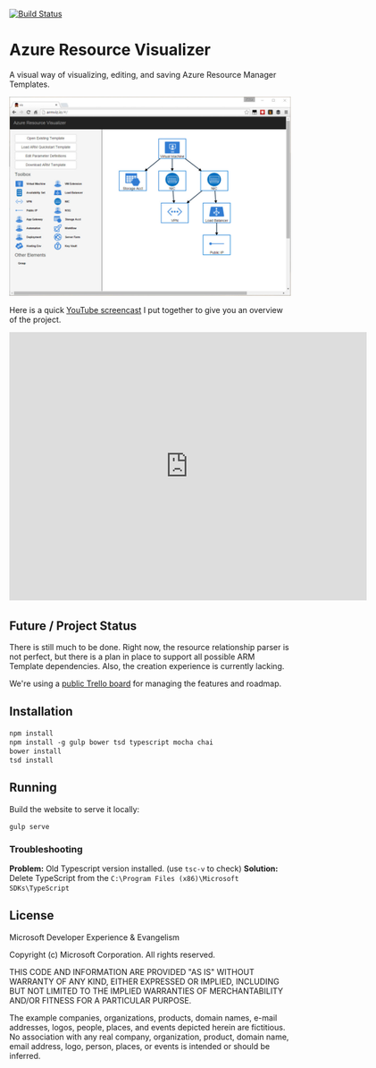 [![Build Status](https://travis-ci.org/ytechie/AzureResourceVisualizer.svg?branch=master)](https://travis-ci.org/ytechie/AzureResourceVisualizer)

# Azure Resource Visualizer

A visual way of visualizing, editing, and saving Azure Resource Manager Templates.

![Azure Resource Manager Diagram](arm-diagram.jpg)

Here is a quick [YouTube screencast](https://www.youtube.com/watch?v=5xP1-IrtNMU) I put together to give you an overview of the project.

<iframe width="640" height="480" src="https://www.youtube.com/embed/5xP1-IrtNMU?rel=0" frameborder="0" allowfullscreen></iframe>

## Future / Project Status

There is still much to be done. Right now, the resource relationship parser is not perfect, but there is a plan in place to support all possible ARM Template dependencies. Also, the creation experience is currently lacking.

We're using a [public Trello board](https://trello.com/b/41RiUCGs/azure-resource-visualizer) for managing the features and roadmap.

## Installation

	npm install
	npm install -g gulp bower tsd typescript mocha chai
	bower install
	tsd install

## Running

Build the website to serve it locally:

	gulp serve

### Troubleshooting

**Problem:** Old Typescript version installed. (use `tsc-v` to check)
**Solution:** Delete TypeScript from the `C:\Program Files (x86)\Microsoft SDKs\TypeScript`

## License

Microsoft Developer Experience & Evangelism

Copyright (c) Microsoft Corporation. All rights reserved.

THIS CODE AND INFORMATION ARE PROVIDED "AS IS" WITHOUT WARRANTY OF ANY KIND, EITHER EXPRESSED OR IMPLIED, INCLUDING BUT NOT LIMITED TO THE IMPLIED WARRANTIES OF MERCHANTABILITY AND/OR FITNESS FOR A PARTICULAR PURPOSE.

The example companies, organizations, products, domain names, e-mail addresses, logos, people, places, and events depicted herein are fictitious. No association with any real company, organization, product, domain name, email address, logo, person, places, or events is intended or should be inferred.
